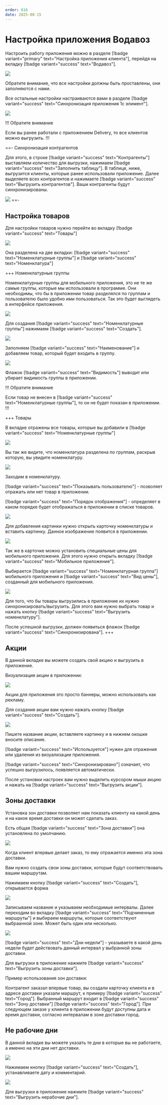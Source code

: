 ```yaml
---
order: 616
date: 2025-08-15
---
```


# Настройка приложения Водавоз

Настроить работу приложения можно в разделе [!badge variant="primary" text="Настройка приложения клиента"], перейдя на вкладку [!badge variant="success" text="Водавоз"].

![](\images\изменения\прил.jpg)

Обратите внимание, что все настройки должны быть проставлены, они заполняются с нами.

Все остальные настройки настраиваются вами в разделе [!badge variant="success" text="Синхронизация приложения 1с элимент"].

![](\images\изменения\прил1.jpg)

!!! Обратите внимание

Если вы ранее работали с приложением Delivery, то все клиентов можно выгрузить.
!!!

==- Синхронизация контрагентов

Для этого, в строке [!badge variant="success" text="Контрагенты"] выставляем количество для выгрузки, нажимаем [!badge variant="success" text="Заполнить таблицу"]. В таблице, ниже, выгрузится клиенты,
которые ранее использовали приложение. Далее выделяете всех контрагентов и нажимаете [!badge variant="success" text="Выгрузить контрагентов"]. Ваши контрагенты будут синхронизированы.

![](\images\изменения\прил.gif)
==-

## Настройка товаров

Для настройки товаров нужно перейти во вкладку [!badge variant="success" text="Товары"]

![](\images\изменения\прил1.jpg)

Она разделена на две вкладки: [!badge variant="success" text="Номенклатурные группы"] и [!badge variant="success" text="Номенклатура"]

+++ Номенклатурные группы

Номенклатурные группы для мобильного приложения, это не те же самые группы, которые мы использовали в программе. Они необходимы, что бы в приложении товар разделялся по группам и пользователю было 
удобно ими пользоваться. Так это будет выглядеть в интерфейсе приложения.

![](\images\изменения\прил1.gif) 

Для создания [!badge variant="success" text="Номенклатурные группы"] нажимаем [!badge variant="success" text="Создать"].

![](\images\изменения\прил2.jpg)

Заполняем [!badge variant="success" text="Наименование"] и добавляем товар, который будет входить в группу. 

![](\images\изменения\прил2.gif)

Флажок [!badge variant="success" text="Видимость"] выводит или убирает видимость группы в приложении.

!!! Обратите внимание

Если товар не внесен в [!badge variant="success" text="Номенклатурные группы"], то он не будет показан в приложении.
!!!

+++ Товары

В вкладке отражены все товары, которые вы добавили в [!badge variant="success" text="Номенклатурные группы"]

![](\images\изменения\прил3.jpg)

Вы так же видите, что номенклатура разделена по группам, раскрыв которую, вы увидите номенклатуру.

![](\images\изменения\прил4.jpg)

Заходим в номенклатуру. 

[!badge variant="success" text="Показывать пользователю"] - позволяет отражать или нет товар в приложении.

[!badge variant="success" text="Порядок отображения"] - определяет в каком порядке будет отображаться в приложении в списке товаров.

![](\images\изменения\прил5.jpg)

Для добавления картинки нужно открыть карточку номенклатуры и вставить картинку. Данное изображение появится в приложении.

![](\images\изменения\прил3.gif)

Так же в карточке можно установить специальные цены для мобильного приложения. Для этого нужно открыть вкладку [!badge variant="success" text="Мобильное приложение"].

Выбирается [!badge variant="success" text="Номенклатурная группа"] мобильного приложения и [!badge variant="success" text="Вид цены"], созданный для мобильного приложения.

![](\images\изменения\прил6.jpg)

Для того, что бы товары выгрузились в приложение их нужно синхронизировать/выгрузить. Для этого вам нужно выбрать товар и нажать кнопку [!badge variant="success" text="Выгрузить номенклатуру"].

После успешной выгрузки, должен появиться флажок [!badge variant="success" text="Синхронизирована"]. 
+++

## Акции

В данной вкладке вы можете создать свой акцию и выгрузить в приложение. 

Визуализация акции в приложении:

![](\images\изменения\прил7.jpg)

Акции для приложения это просто баннеры, можно использовать как рекламу.

Для создания акции вам нужно нажать кнопку [!badge variant="success" text="Создать"].

![](\images\изменения\прил8.jpg)

Пишете название акции, вставляете картинку и в нижнем окошке вносите описание.

[!badge variant="success" text="Используется"] нужен для отражения или удаления из визуализации приложения. 

[!badge variant="success" text="Синхронизировано"] означает, что успешно выгрузилось, появляется автоматически.

После установки настроек вам нужно выделить курсором мыши акцию и нажать на [!badge variant="success" text="Выгрузить акции"].

## Зоны доставки

Установка зон доставки позволяет нам показать клиенту на какой день и на какое время доставки он может сделать заказ.

Есть общая [!badge variant="success" text="Зона доставки"] она установлена по умолчанию.

![](\images\изменения\прил9.jpg)

Когда клиент впервые делает заказ, то ему отражается именно эта зона доставки.

Вам нужно создать свои зоны доставки, которые будут соответствовать вашим маршрутам.

Нажимаем кнопку [!badge variant="success" text="Создать"], открывается форма

![](\images\изменения\прил0.jpg)

Записываем название и указываем необходимые интервалы. Далее переходим во вкладку [!badge variant="success" text="Подчиненные маршруты"] и выбираем маршруты, которые соответствуют выбраанной зоне. 
Может быть один или несколько.

![](\images\изменения\прил4.gif)

[!badge variant="success" text="Дни недели"] - указываете в какой день недели будет действовать данный интервал у выбранной зоны доставки.

Для выгрузки в приложение нажмите [!badge variant="success" text="Выгрузить зоны доставки"].

Пример использования зон доставки:

Контрагент заказал впервые товар, вы создали карточку клиента и в адресе доставки указали маршрут, к примеру [!badge variant="success" text="Город"]. Выбранный маршрут входит в [!badge variant="success" text="Зону доставки"] 
[!badge variant="success" text="Город"]. При следующем заказе у клиента в приложении будут доступны дата и время доставки, согласно интервалам в зоне доставки город.

## Не рабочие дни

В данной вкладке вы можете указать те дни в которые вы не работаете, а именно на эти дни нет доставки.

![](\images\изменения\прил10.jpg)

Нажимаем кнопку [!badge variant="success" text="Создать"], устанавливаете дату и комментарий.

![](\images\изменения\прил11.jpg)

Для выгрузки в приложение нажмите [!badge variant="success" text="Выгрузить нерабочие дни"].









